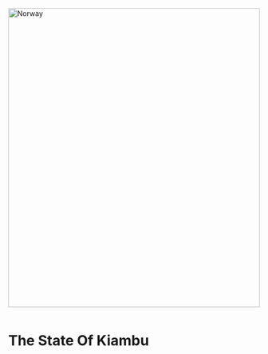 
  
<div  class=" container "  style="height:600px; margin-bottom: 50px;" >
  <img src="https://media-cldnry.s-nbcnews.com/image/upload/t_fit-1240w,f_auto,q_auto:best/rockcms/2022-03/black-lab-favorite-dog-main-220315-e8e0ee.jpg" alt="Norway" style="float:left;width:100%;height:100%;object-fit:cover;">
</div>


<h1> The State Of Kiambu </h1>
